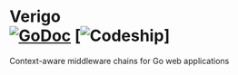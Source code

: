 # Verigo <br> [![GoDoc](https://godoc.org/github.com/pshevtsov/verigo?status.svg)](https://godoc.org/github.com/pshevtsov/verigo) [![Codeship](https://codeship.com/projects/0fe603c0-320c-0133-0398-4217c97728d1/status?branch=master)]

Context-aware middleware chains for Go web applications
